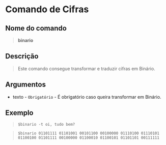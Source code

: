 # Comando de Cifras

## Nome do comando
> **binario**

## Descrição
> Este comando consegue transformar e traduzir cifras em Binário.

## Argumentos
- texto - `Obrigatório` - É obrigatório caso queira transformar em Binário.

## Exemplo
> `$binario -t oi, tudo bem?`

> `$binario 01101111 01101001 00101100 00100000 01110100 01110101 01100100 01101111 00100000 01100010 01100101 01101101 00111111`